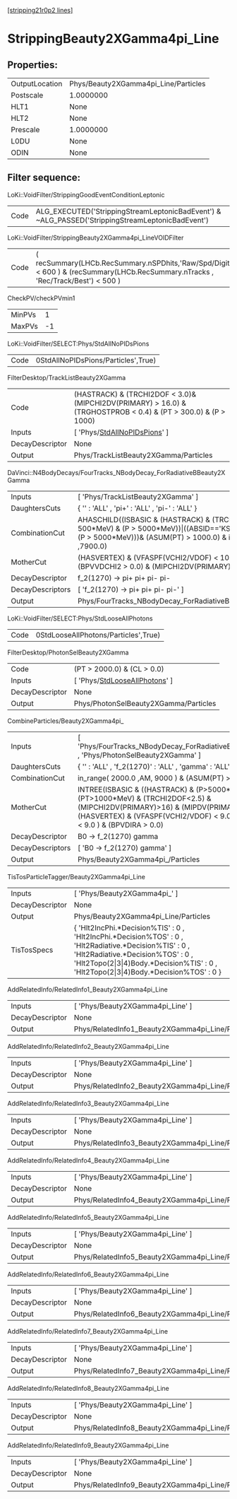 [[stripping21r0p2 lines]](./stripping21r0p2-index)

# StrippingBeauty2XGamma4pi_Line

## Properties:

|                |                                      |
|----------------|--------------------------------------|
| OutputLocation | Phys/Beauty2XGamma4pi_Line/Particles |
| Postscale      | 1.0000000                            |
| HLT1           | None                                 |
| HLT2           | None                                 |
| Prescale       | 1.0000000                            |
| L0DU           | None                                 |
| ODIN           | None                                 |

## Filter sequence:

LoKi::VoidFilter/StrippingGoodEventConditionLeptonic

|      |                                                                                                  |
|------|--------------------------------------------------------------------------------------------------|
| Code | ALG_EXECUTED('StrippingStreamLeptonicBadEvent') & ~ALG_PASSED('StrippingStreamLeptonicBadEvent') |

LoKi::VoidFilter/StrippingBeauty2XGamma4pi_LineVOIDFilter

|      |                                                                                                                                     |
|------|-------------------------------------------------------------------------------------------------------------------------------------|
| Code | ( recSummary(LHCb.RecSummary.nSPDhits,'Raw/Spd/Digits') \< 600 ) & (recSummary(LHCb.RecSummary.nTracks , 'Rec/Track/Best') \< 500 ) |

CheckPV/checkPVmin1

|        |     |
|--------|-----|
| MinPVs | 1   |
| MaxPVs | -1  |

LoKi::VoidFilter/SELECT:Phys/StdAllNoPIDsPions

|      |                                     |
|------|-------------------------------------|
| Code | 0StdAllNoPIDsPions/Particles',True) |

FilterDesktop/TrackListBeauty2XGamma

|                 |                                                                                                                    |
|-----------------|--------------------------------------------------------------------------------------------------------------------|
| Code            | (HASTRACK) & (TRCHI2DOF \< 3.0)& (MIPCHI2DV(PRIMARY) \> 16.0) & (TRGHOSTPROB \< 0.4) & (PT \> 300.0) & (P \> 1000) |
| Inputs          | [ 'Phys/[StdAllNoPIDsPions](./stripping21r0p2-commonparticles-stdallnopidspions)' ]                              |
| DecayDescriptor | None                                                                                                               |
| Output          | Phys/TrackListBeauty2XGamma/Particles                                                                              |

DaVinci::N4BodyDecays/FourTracks_NBodyDecay_ForRadiativeBBeauty2XGamma

|                  |                                                                                                                                                                                                      |
|------------------|------------------------------------------------------------------------------------------------------------------------------------------------------------------------------------------------------|
| Inputs           | [ 'Phys/TrackListBeauty2XGamma' ]                                                                                                                                                                  |
| DaughtersCuts    | { '' : 'ALL' , 'pi+' : 'ALL' , 'pi-' : 'ALL' }                                                                                                                                                       |
| CombinationCut   | AHASCHILD((ISBASIC & (HASTRACK) & (TRCHI2DOF\<3) & (PT \> 500\*MeV) & (P \> 5000\*MeV))\|((ABSID=='KS0') & (PT \> 500\*MeV) & (P \> 5000\*MeV)))& (ASUM(PT) \> 1000.0) & in_range( 0.0 , AM ,7900.0) |
| MotherCut        | (HASVERTEX) & (VFASPF(VCHI2/VDOF) \< 10.0) & (PT \> 150.0) & (BPVVDCHI2 \> 0.0) & (MIPCHI2DV(PRIMARY) \> 0.0)                                                                                        |
| DecayDescriptor  | f_2(1270) -\> pi+ pi+ pi- pi-                                                                                                                                                                        |
| DecayDescriptors | [ 'f_2(1270) -\> pi+ pi+ pi- pi-' ]                                                                                                                                                                |
| Output           | Phys/FourTracks_NBodyDecay_ForRadiativeBBeauty2XGamma/Particles                                                                                                                                      |

LoKi::VoidFilter/SELECT:Phys/StdLooseAllPhotons

|      |                                      |
|------|--------------------------------------|
| Code | 0StdLooseAllPhotons/Particles',True) |

FilterDesktop/PhotonSelBeauty2XGamma

|                 |                                                                                         |
|-----------------|-----------------------------------------------------------------------------------------|
| Code            | (PT \> 2000.0) & (CL \> 0.0)                                                            |
| Inputs          | [ 'Phys/[StdLooseAllPhotons](./stripping21r0p2-commonparticles-stdlooseallphotons)' ] |
| DecayDescriptor | None                                                                                    |
| Output          | Phys/PhotonSelBeauty2XGamma/Particles                                                   |

CombineParticles/Beauty2XGamma4pi\_

|                  |                                                                                                                                                                                                                                     |
|------------------|-------------------------------------------------------------------------------------------------------------------------------------------------------------------------------------------------------------------------------------|
| Inputs           | [ 'Phys/FourTracks_NBodyDecay_ForRadiativeBBeauty2XGamma' , 'Phys/PhotonSelBeauty2XGamma' ]                                                                                                                                       |
| DaughtersCuts    | { '' : 'ALL' , 'f_2(1270)' : 'ALL' , 'gamma' : 'ALL' }                                                                                                                                                                              |
| CombinationCut   | in_range( 2000.0 ,AM, 9000 ) & (ASUM(PT) \> 3000 )                                                                                                                                                                                  |
| MotherCut        | INTREE(ISBASIC & ((HASTRACK) & (P\>5000\*MeV) & (PT\>1000\*MeV) & (TRCHI2DOF\<2.5) & (MIPCHI2DV(PRIMARY)\>16) & (MIPDV(PRIMARY)\>0.1\*mm))) & (HASVERTEX) & (VFASPF(VCHI2/VDOF) \< 9.0 ) & (BPVIPCHI2() \< 9.0 ) & (BPVDIRA \> 0.0) |
| DecayDescriptor  | B0 -\> f_2(1270) gamma                                                                                                                                                                                                              |
| DecayDescriptors | [ 'B0 -\> f_2(1270) gamma' ]                                                                                                                                                                                                      |
| Output           | Phys/Beauty2XGamma4pi\_/Particles                                                                                                                                                                                                   |

TisTosParticleTagger/Beauty2XGamma4pi_Line

|                 |                                                                                                                                                                                                                                           |
|-----------------|-------------------------------------------------------------------------------------------------------------------------------------------------------------------------------------------------------------------------------------------|
| Inputs          | [ 'Phys/Beauty2XGamma4pi\_' ]                                                                                                                                                                                                           |
| DecayDescriptor | None                                                                                                                                                                                                                                      |
| Output          | Phys/Beauty2XGamma4pi_Line/Particles                                                                                                                                                                                                      |
| TisTosSpecs     | { 'Hlt2IncPhi.\*Decision%TIS' : 0 , 'Hlt2IncPhi.\*Decision%TOS' : 0 , 'Hlt2Radiative.\*Decision%TIS' : 0 , 'Hlt2Radiative.\*Decision%TOS' : 0 , 'Hlt2Topo(2\|3\|4)Body.\*Decision%TIS' : 0 , 'Hlt2Topo(2\|3\|4)Body.\*Decision%TOS' : 0 } |

AddRelatedInfo/RelatedInfo1_Beauty2XGamma4pi_Line

|                 |                                                   |
|-----------------|---------------------------------------------------|
| Inputs          | [ 'Phys/Beauty2XGamma4pi_Line' ]                |
| DecayDescriptor | None                                              |
| Output          | Phys/RelatedInfo1_Beauty2XGamma4pi_Line/Particles |

AddRelatedInfo/RelatedInfo2_Beauty2XGamma4pi_Line

|                 |                                                   |
|-----------------|---------------------------------------------------|
| Inputs          | [ 'Phys/Beauty2XGamma4pi_Line' ]                |
| DecayDescriptor | None                                              |
| Output          | Phys/RelatedInfo2_Beauty2XGamma4pi_Line/Particles |

AddRelatedInfo/RelatedInfo3_Beauty2XGamma4pi_Line

|                 |                                                   |
|-----------------|---------------------------------------------------|
| Inputs          | [ 'Phys/Beauty2XGamma4pi_Line' ]                |
| DecayDescriptor | None                                              |
| Output          | Phys/RelatedInfo3_Beauty2XGamma4pi_Line/Particles |

AddRelatedInfo/RelatedInfo4_Beauty2XGamma4pi_Line

|                 |                                                   |
|-----------------|---------------------------------------------------|
| Inputs          | [ 'Phys/Beauty2XGamma4pi_Line' ]                |
| DecayDescriptor | None                                              |
| Output          | Phys/RelatedInfo4_Beauty2XGamma4pi_Line/Particles |

AddRelatedInfo/RelatedInfo5_Beauty2XGamma4pi_Line

|                 |                                                   |
|-----------------|---------------------------------------------------|
| Inputs          | [ 'Phys/Beauty2XGamma4pi_Line' ]                |
| DecayDescriptor | None                                              |
| Output          | Phys/RelatedInfo5_Beauty2XGamma4pi_Line/Particles |

AddRelatedInfo/RelatedInfo6_Beauty2XGamma4pi_Line

|                 |                                                   |
|-----------------|---------------------------------------------------|
| Inputs          | [ 'Phys/Beauty2XGamma4pi_Line' ]                |
| DecayDescriptor | None                                              |
| Output          | Phys/RelatedInfo6_Beauty2XGamma4pi_Line/Particles |

AddRelatedInfo/RelatedInfo7_Beauty2XGamma4pi_Line

|                 |                                                   |
|-----------------|---------------------------------------------------|
| Inputs          | [ 'Phys/Beauty2XGamma4pi_Line' ]                |
| DecayDescriptor | None                                              |
| Output          | Phys/RelatedInfo7_Beauty2XGamma4pi_Line/Particles |

AddRelatedInfo/RelatedInfo8_Beauty2XGamma4pi_Line

|                 |                                                   |
|-----------------|---------------------------------------------------|
| Inputs          | [ 'Phys/Beauty2XGamma4pi_Line' ]                |
| DecayDescriptor | None                                              |
| Output          | Phys/RelatedInfo8_Beauty2XGamma4pi_Line/Particles |

AddRelatedInfo/RelatedInfo9_Beauty2XGamma4pi_Line

|                 |                                                   |
|-----------------|---------------------------------------------------|
| Inputs          | [ 'Phys/Beauty2XGamma4pi_Line' ]                |
| DecayDescriptor | None                                              |
| Output          | Phys/RelatedInfo9_Beauty2XGamma4pi_Line/Particles |
